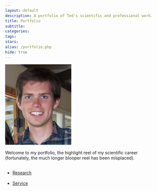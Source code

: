 ```yaml
---
layout: default
description: A portfolio of Ted's scientific and professional work.
title: Portfolio
subtitle:
categories:
tags:
stars:
alias: /portfolio.php
hide: true
---
```

<img id="tedshot" src="/img/tedshot.jpg" height="260" width="215" alt="tedshot" />

<p>Welcome to my portfolio, the highlight reel of my scientific career (fortunately, the much longer blooper reel has been misplaced).</p>


<ul>
<br />
<li><a href="research.php">Research</a></li>
<br />
<li><a href="service.php">Service</a></li>
<br />
</ul>